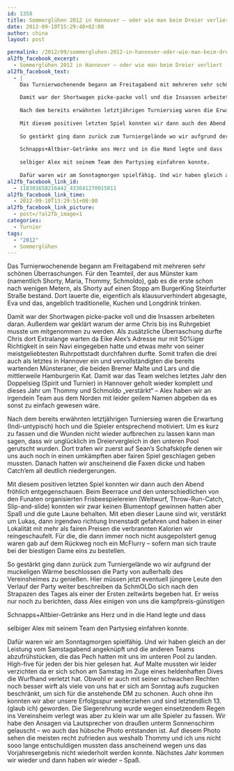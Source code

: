 ```yaml
---
id: 1358
title: Sommerglühen 2012 in Hannover – oder wie man beim Dreier verliert (wuhaha)
date: 2012-09-10T15:29:48+02:00
author: china
layout: post

permalink: /2012/09/sommergluhen-2012-in-hannover-oder-wie-man-beim-dreier-verliert-wuhaha/
al2fb_facebook_excerpt:
  - Sommerglühen 2012 in Hannover – oder wie man beim Dreier verliert (wuhaha)
al2fb_facebook_text:
  - |
    Das Turnierwochenende begann am Freitagabend mit mehreren sehr schönen Überraschungen. Für den Teamteil, der aus Münster kam (namentlich Shorty, Maria, Thommy, Schmoldo), gab es die erste schon nach wenigen Metern, als Shorty auf einen Stopp am BurgerKing Steinfurter Straße bestand. Dort lauerte die, eigentlich als klausurverhindert abgesagte, Eva und das, angeblich traditionelle, Kuchen und Longdrink trinken.
    
    Damit war der Shortwagen picke-packe voll und die Insassen arbeiteten daran. Außerdem war geklärt warum der arme Chris bis ins Ruhrgebiet musste um mitgenommen zu werden. Als zusätzliche Überraschung durfte Chris dort Extralange warten da Eike Alex’s Adresse nur mit 50%iger Richtigkeit in sein Navi eingegeben hatte und etwas mehr von seiner meistgeliebtesten Ruhrpottstadt durchfahren durfte. Somit trafen die drei auch als letztes in Hannover ein und vervollständigten die bereits wartenden Münsteraner, die beiden Bremer Malte und Lars und die mittlerweile Hamburgerin Kat. Damit war das Team welches letztes Jahr den Doppelsieg (Spirit und Turnier) in Hannover geholt wieder komplett und dieses Jahr um Thommy und Schmoldo „verstärkt“ – Alex haben wir an irgendein Team aus dem Norden mit leider geilem Namen abgeben da es sonst zu einfach gewesen wäre.
    
    Nach dem bereits erwähnten letztjährigen Turniersieg waren die Erwartung (Indi-untypisch) hoch und die Spieler entsprechend motiviert. Um es kurz zu fassen und die Wunden nicht wieder aufbrechen zu lassen kann man sagen, dass wir unglücklich im Dreiervergleich in den unteren Pool gerutscht wurden. Dort trafen wir zuerst auf Sean’s Schafsköpfe denen wir uns auch noch in einen umkämpften aber fairen Spiel geschlagen geben mussten. Danach hatten wir anscheinend die Faxen dicke und haben Catch’em all deutlich niedergerungen.
    
    Mit diesem positiven letzten Spiel konnten wir dann auch den Abend fröhlich entgegenschauen. Beim Beerrace und den unterschiedlichen von den Funaten organisierten Frisbeespielereien (Weitwurf, Throw-Run-Catch, Slip-and-slide) konnten wir zwar keinen Blumentopf gewinnen hatten aber Spaß und die gute Laune behalten. Mit eben dieser Laune sind wir, verstärkt um Lukas, dann irgendwo richtung Innenstadt gefahren und haben in einer Lokalität mit mehr als fairen Preisen die verbrannten Kalorien wir reingeschaufelt. Für die, die dann immer noch nicht ausgepolstert genug waren gab auf dem Rückweg noch ein McFlurry – sofern man sich traute bei der biestigen Dame eins zu bestellen.
    
    So gestärkt ging dann zurück zum Turniergelände wo wir aufgrund der muckeligen Wärme beschlossen die Party von außerhalb des Vereinsheimes zu genießen. Hier müssen jetzt eventuell jüngere Leute den Verlauf der Party weiter beschreiben da SchmOLDo sich nach den Strapazen des Tages als einer der Ersten zeltwärts begeben hat. Er weiss nur noch zu berichten, dass Alex einigen von uns die kampfpreis-günstigen
    
    Schnapps+Altbier-Getränke ans Herz und in die Hand legte und dass
    
    selbiger Alex mit seinem Team den Partysieg einfahren konnte.
    
    Dafür waren wir am Sonntagmorgen spielfähig. Und wir haben gleich an der Leistung vom Samstagabend angeknüpft und die anderen Teams abzufrühstücken, die das Pech hatten mit uns im unteren Pool zu landen. High-five für jeden der bis hier gelesen hat. Auf Malte mussten wir leider verzichten da er sich schon am Samstag im Zuge eines heldenhaften Dives die Wurfhand verletzt hat. Obwohl er auch mit seiner schwachen Rechten noch besser wirft als viele von uns hat er sich am Sonntag aufs zugucken beschränkt, um sich für die anstehende DM zu schonen. Auch ohne ihn konnten wir aber unsere Erfolgsspur weiterziehen und sind letztendlich 13. (glaub ich) geworden. Die Siegerehrung wurde wegen einsetzendem Regen ins Vereinsheim verlegt was aber zu klein war um alle Spieler zu fassen. Wir habe den Ansagen via Lautsprecher von draußen unterm Sonnenschirm gelauscht – wo auch das hübsche Photo entstanden ist. Auf diesem Photo sehen die meisten recht zufrieden aus weshalb Thommy und ich uns nicht sooo lange entschuldigen mussten dass anscheinend wegen uns das Vorjahresergebnis nicht wiederholt werden konnte. Nächstes Jahr kommen wir wieder und dann haben wir wieder – Spaß.
al2fb_facebook_link_id:
  - 118301658216442_433641270015811
al2fb_facebook_link_time:
  - 2012-09-10T13:29:51+00:00
al2fb_facebook_link_picture:
  - post=/?al2fb_image=1
categories:
  - Turnier
tags:
  - "2012"
  - Sommerglühen
---
```

Das Turnierwochenende begann am Freitagabend mit mehreren sehr schönen Überraschungen. Für den Teamteil, der aus Münster kam (namentlich Shorty, Maria, Thommy, Schmoldo), gab es die erste schon nach wenigen Metern, als Shorty auf einen Stopp am BurgerKing Steinfurter Straße bestand. Dort lauerte die, eigentlich als klausurverhindert abgesagte, Eva und das, angeblich traditionelle, Kuchen und Longdrink trinken.

Damit war der Shortwagen picke-packe voll und die Insassen arbeiteten daran. Außerdem war geklärt warum der arme Chris bis ins Ruhrgebiet musste um mitgenommen zu werden. Als zusätzliche Überraschung durfte Chris dort Extralange warten da Eike Alex’s Adresse nur mit 50%iger Richtigkeit in sein Navi eingegeben hatte und etwas mehr von seiner meistgeliebtesten Ruhrpottstadt durchfahren durfte. Somit trafen die drei auch als letztes in Hannover ein und vervollständigten die bereits wartenden Münsteraner, die beiden Bremer Malte und Lars und die mittlerweile Hamburgerin Kat. Damit war das Team welches letztes Jahr den Doppelsieg (Spirit und Turnier) in Hannover geholt wieder komplett und dieses Jahr um Thommy und Schmoldo „verstärkt“ – Alex haben wir an irgendein Team aus dem Norden mit leider geilem Namen abgeben da es sonst zu einfach gewesen wäre.

Nach dem bereits erwähnten letztjährigen Turniersieg waren die Erwartung (Indi-untypisch) hoch und die Spieler entsprechend motiviert. Um es kurz zu fassen und die Wunden nicht wieder aufbrechen zu lassen kann man sagen, dass wir unglücklich im Dreiervergleich in den unteren Pool gerutscht wurden. Dort trafen wir zuerst auf Sean’s Schafsköpfe denen wir uns auch noch in einen umkämpften aber fairen Spiel geschlagen geben mussten. Danach hatten wir anscheinend die Faxen dicke und haben Catch’em all deutlich niedergerungen.

Mit diesem positiven letzten Spiel konnten wir dann auch den Abend fröhlich entgegenschauen. Beim Beerrace und den unterschiedlichen von den Funaten organisierten Frisbeespielereien (Weitwurf, Throw-Run-Catch, Slip-and-slide) konnten wir zwar keinen Blumentopf gewinnen hatten aber Spaß und die gute Laune behalten. Mit eben dieser Laune sind wir, verstärkt um Lukas, dann irgendwo richtung Innenstadt gefahren und haben in einer Lokalität mit mehr als fairen Preisen die verbrannten Kalorien wir reingeschaufelt. Für die, die dann immer noch nicht ausgepolstert genug waren gab auf dem Rückweg noch ein McFlurry – sofern man sich traute bei der biestigen Dame eins zu bestellen.

So gestärkt ging dann zurück zum Turniergelände wo wir aufgrund der muckeligen Wärme beschlossen die Party von außerhalb des Vereinsheimes zu genießen. Hier müssen jetzt eventuell jüngere Leute den Verlauf der Party weiter beschreiben da SchmOLDo sich nach den Strapazen des Tages als einer der Ersten zeltwärts begeben hat. Er weiss nur noch zu berichten, dass Alex einigen von uns die kampfpreis-günstigen

Schnapps+Altbier-Getränke ans Herz und in die Hand legte und dass

selbiger Alex mit seinem Team den Partysieg einfahren konnte.

Dafür waren wir am Sonntagmorgen spielfähig. Und wir haben gleich an der Leistung vom Samstagabend angeknüpft und die anderen Teams abzufrühstücken, die das Pech hatten mit uns im unteren Pool zu landen. High-five für jeden der bis hier gelesen hat. Auf Malte mussten wir leider verzichten da er sich schon am Samstag im Zuge eines heldenhaften Dives die Wurfhand verletzt hat. Obwohl er auch mit seiner schwachen Rechten noch besser wirft als viele von uns hat er sich am Sonntag aufs zugucken beschränkt, um sich für die anstehende DM zu schonen. Auch ohne ihn konnten wir aber unsere Erfolgsspur weiterziehen und sind letztendlich 13. (glaub ich) geworden. Die Siegerehrung wurde wegen einsetzendem Regen ins Vereinsheim verlegt was aber zu klein war um alle Spieler zu fassen. Wir habe den Ansagen via Lautsprecher von draußen unterm Sonnenschirm gelauscht – wo auch das hübsche Photo entstanden ist. Auf diesem Photo sehen die meisten recht zufrieden aus weshalb Thommy und ich uns nicht sooo lange entschuldigen mussten dass anscheinend wegen uns das Vorjahresergebnis nicht wiederholt werden konnte. Nächstes Jahr kommen wir wieder und dann haben wir wieder – Spaß.